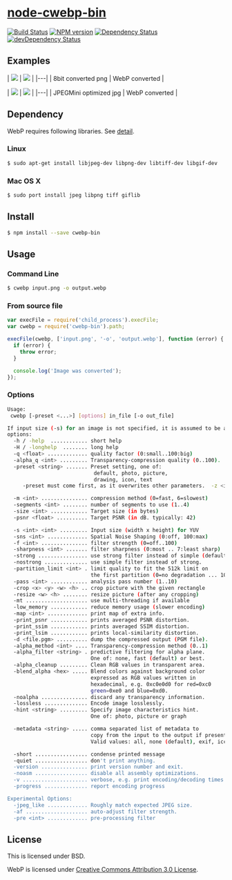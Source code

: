 # [node-cwebp-bin](https://www.npmjs.org/package/cwebp-bin)

[![Build Status](https://travis-ci.org/1000ch/node-cwebp-bin.svg?branch=master)](https://travis-ci.org/1000ch/node-cwebp-bin)
[![NPM version](https://badge.fury.io/js/cwebp-bin.svg)](http://badge.fury.io/js/cwebp-bin)
[![Dependency Status](https://david-dm.org/1000ch/node-cwebp-bin.svg)](https://david-dm.org/1000ch/node-cwebp-bin)
[![devDependency Status](https://david-dm.org/1000ch/node-cwebp-bin/dev-status.svg)](https://david-dm.org/1000ch/node-cwebp-bin#info=devDependencies)

## Examples

| ![](/raw/master/examples/png.png) | ![](/raw/master/examples/png.webp) |
|---|
| 8bit converted png | WebP converted |

| ![](/raw/master/examples/jpg.jpg) | ![](/raw/master/examples/jpg.webp) |
|---|
| JPEGMini optimized jpg | WebP converted |

## Dependency

WebP requires following libraries. See [detail](https://developers.google.com/speed/webp/docs/compiling).

### Linux

```sh
$ sudo apt-get install libjpeg-dev libpng-dev libtiff-dev libgif-dev
```

### Mac OS X

```sh
$ sudo port install jpeg libpng tiff giflib
```

## Install

```sh
$ npm install --save cwebp-bin
```

## Usage

### Command Line

```sh
$ cwebp input.png -o output.webp
```

### From source file

```js
var execFile = require('child_process').execFile;
var cwebp = require('cwebp-bin').path;

execFile(cwebp, ['input.png', '-o', 'output.webp'], function (error) {
  if (error) {
    throw error;
  }

  console.log('Image was converted');
});
```

### Options

```sh
Usage:
 cwebp [-preset <...>] [options] in_file [-o out_file]

If input size (-s) for an image is not specified, it is assumed to be a PNG, JPEG or TIFF file.
options:
  -h / -help  ............ short help
  -H / -longhelp  ........ long help
  -q <float> ............. quality factor (0:small..100:big)
  -alpha_q <int> ......... Transparency-compression quality (0..100).
  -preset <string> ....... Preset setting, one of:
                            default, photo, picture,
                            drawing, icon, text
     -preset must come first, as it overwrites other parameters.  -z <int> ............... Activates lossless preset with given                            level in [0:fast, ..., 9:slowest]

  -m <int> ............... compression method (0=fast, 6=slowest)
  -segments <int> ........ number of segments to use (1..4)
  -size <int> ............ Target size (in bytes)
  -psnr <float> .......... Target PSNR (in dB. typically: 42)

  -s <int> <int> ......... Input size (width x height) for YUV
  -sns <int> ............. Spatial Noise Shaping (0:off, 100:max)
  -f <int> ............... filter strength (0=off..100)
  -sharpness <int> ....... filter sharpness (0:most .. 7:least sharp)
  -strong ................ use strong filter instead of simple (default).
  -nostrong .............. use simple filter instead of strong.
  -partition_limit <int> . limit quality to fit the 512k limit on
                           the first partition (0=no degradation ... 100=full)
  -pass <int> ............ analysis pass number (1..10)
  -crop <x> <y> <w> <h> .. crop picture with the given rectangle
  -resize <w> <h> ........ resize picture (after any cropping)
  -mt .................... use multi-threading if available
  -low_memory ............ reduce memory usage (slower encoding)
  -map <int> ............. print map of extra info.
  -print_psnr ............ prints averaged PSNR distortion.
  -print_ssim ............ prints averaged SSIM distortion.
  -print_lsim ............ prints local-similarity distortion.
  -d <file.pgm> .......... dump the compressed output (PGM file).
  -alpha_method <int> .... Transparency-compression method (0..1)
  -alpha_filter <string> . predictive filtering for alpha plane.
                           One of: none, fast (default) or best.
  -alpha_cleanup ......... Clean RGB values in transparent area.
  -blend_alpha <hex> ..... Blend colors against background color
                           expressed as RGB values written in
                           hexadecimal, e.g. 0xc0e0d0 for red=0xc0
                           green=0xe0 and blue=0xd0.
  -noalpha ............... discard any transparency information.
  -lossless .............. Encode image losslessly.
  -hint <string> ......... Specify image characteristics hint.
                           One of: photo, picture or graph

  -metadata <string> ..... comma separated list of metadata to
                           copy from the input to the output if present.
                           Valid values: all, none (default), exif, icc, xmp

  -short ................. condense printed message
  -quiet ................. don't print anything.
  -version ............... print version number and exit.
  -noasm ................. disable all assembly optimizations.
  -v ..................... verbose, e.g. print encoding/decoding times
  -progress .............. report encoding progress

Experimental Options:
  -jpeg_like ............. Roughly match expected JPEG size.
  -af .................... auto-adjust filter strength.
  -pre <int> ............. pre-processing filter
```

## License

This is licensed under BSD.

WebP is licensed under [Creative Commons Attribution 3.0 License](http://creativecommons.org/licenses/by/3.0/).